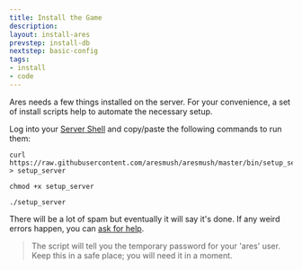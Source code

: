 ```yaml
---
title: Install the Game
description:
layout: install-ares
prevstep: install-db
nextstep: basic-config
tags: 
- install
- code
---
```


Ares needs a few things installed on the server.   For your convenience, a set of install scripts help to automate the necessary setup.

Log into your [Server Shell](/tutorials/install/server-shell) and copy/paste the following commands to run them:  
   
    curl https://raw.githubusercontent.com/aresmush/aresmush/master/bin/setup_server > setup_server  
    
    chmod +x setup_server
    
    ./setup_server

There will be a lot of spam but eventually it will say it's done.  If any weird errors happen, you can [ask for help](/feedback).

> The script will tell you the temporary password for your 'ares' user.  Keep this in a safe place; you will need it in a moment.
